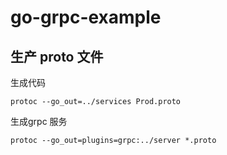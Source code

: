 # go-grpc-example

## 生产 proto 文件


生成代码

```shell
protoc --go_out=../services Prod.proto  
```
生成grpc 服务

```shell
protoc --go_out=plugins=grpc:../server *.proto
```